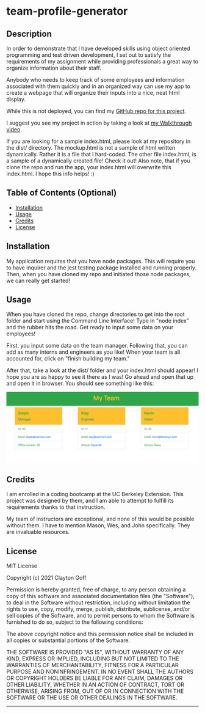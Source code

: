 # team-profile-generator

## Description 

In order to demonstrate that I have developed skills using object oriented programming and test driven development,
I set out to satisfy the requirements of my assignment while providing professionals a great way to organize
information about their staff.

Anybody who needs to keep track of some employees and information associated with them quickly and in an organized
way can use my app to create a webpage that will organize their inputs into a nice, neat html display.

While this is not deployed, you can find my [GitHub repo for this project​](https://github.com/Clayto30/team-profile-generator).

I suggest you see my project in action by taking a look at [my Walkthrough video](https://drive.google.com/file/d/15W1ofi7xwr2G20MvFjoa8ajYBsMtnkRm/view).

If you are looking for a sample index.html, please look at my repository in the dist/ directory. The mockup.html is not a sample of html written 
dynamically. Rather it is a file that I hard-coded. The other file index.html, is a sample of a dynamically created file! Check it out!
Also note, that if you clone the repo and run the app, your index.html will overwrite this index.html. I hope this info helps! :)

## Table of Contents (Optional)

* [Installation](#installation)
* [Usage](#usage)
* [Credits](#credits)
* [License](#license)


## Installation

My application requires that you have node packages. This will require you to have inquirer and the jest testing
package installed and running properly. Then, when you have cloned my repo and initiated those node packages, we 
can really get started!


## Usage 

When you have cloned the repo, change directories to get into the root folder and start using the Command
Line Interface! Type in "node index" and the rubber hits the road. Get ready to input some data on your employees!

First, you input some data on the team manager. Following that, you can add as many interns and engineers as you like!
When your team is all accounted for, click on "finish building my team."

After that, take a look at the dist/ folder and your index.html should appear! I hope you are as happy to see
it there as I was! Go ahead and open that up and open it in browser. You should see something like this:


![my app in action](assets/images/screenshot.jpg)



## Credits

I am enrolled in a coding bootcamp at the UC Berkeley Extension. This project was designed by them, and I am 
able to attempt to fulfill its requirements thanks to that instruction.

My team of instructors are exceptional, and none of this would be possible without them. I have to mention
Mason, Wes, and John specifically. They are invaluable resources.


## License

MIT License

Copyright (c) 2021 Clayton Goff

Permission is hereby granted, free of charge, to any person obtaining a copy
of this software and associated documentation files (the "Software"), to deal
in the Software without restriction, including without limitation the rights
to use, copy, modify, merge, publish, distribute, sublicense, and/or sell
copies of the Software, and to permit persons to whom the Software is
furnished to do so, subject to the following conditions:

The above copyright notice and this permission notice shall be included in all
copies or substantial portions of the Software.

THE SOFTWARE IS PROVIDED "AS IS", WITHOUT WARRANTY OF ANY KIND, EXPRESS OR
IMPLIED, INCLUDING BUT NOT LIMITED TO THE WARRANTIES OF MERCHANTABILITY,
FITNESS FOR A PARTICULAR PURPOSE AND NONINFRINGEMENT. IN NO EVENT SHALL THE
AUTHORS OR COPYRIGHT HOLDERS BE LIABLE FOR ANY CLAIM, DAMAGES OR OTHER
LIABILITY, WHETHER IN AN ACTION OF CONTRACT, TORT OR OTHERWISE, ARISING FROM,
OUT OF OR IN CONNECTION WITH THE SOFTWARE OR THE USE OR OTHER DEALINGS IN THE
SOFTWARE.

---
